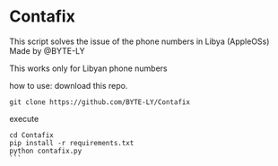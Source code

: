 # Contafix
This script solves the issue of the phone numbers in Libya (AppleOSs)
Made by @BYTE-LY

This works only for Libyan phone numbers

how to use:
download this repo.
```
git clone https://github.com/BYTE-LY/Contafix
```
execute
````
cd Contafix
pip install -r requirements.txt
python contafix.py
```
